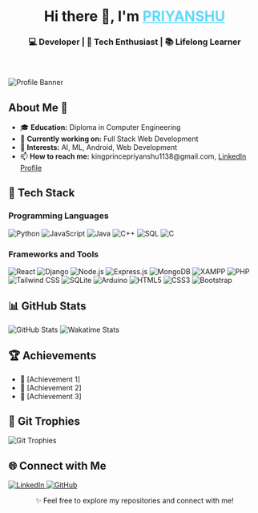<header>
  <h1>Hi there 👋, I'm <a href="https://github.com/King-Priyanshu" target="_blank" style="color: #61dafb;">PRIYANSHU</a></h1>
  <h3>💻 Developer | 🚀 Tech Enthusiast | 📚 Lifelong Learner</h3>
</header>

<div class="banner">
  <img src="https://via.placeholder.com/900x300.png?text=Welcome+to+My+Profile" alt="Profile Banner">
</div>

<section>
  <h2>About Me 🚀</h2>
  <ul>
    <li>🎓 <strong>Education:</strong> Diploma in Computer Engineering</li>
    <li>💼 <strong>Currently working on:</strong> Full Stack Web Development</li>
    <li>🎯 <strong>Interests:</strong> AI, ML, Android, Web Development</li>
    <li>📫 <strong>How to reach me:</strong> kingprincepriyanshu1138@gmail.com, <a href="https://www.linkedin.com/in/priyanshu-7581932a8/">LinkedIn Profile</a></li>
  </ul>
</section>

<section class="tech-stack">
  <h2>🔧 Tech Stack</h2>
  <h3>Programming Languages</h3>
  <div class="flex space-x-4">
    <img src="https://img.shields.io/badge/Python-3776AB?style=for-the-badge&logo=python&logoColor=white" alt="Python">
    <img src="https://img.shields.io/badge/JavaScript-F7DF1E?style=for-the-badge&logo=javascript&logoColor=black" alt="JavaScript">
    <img src="https://img.shields.io/badge/Java-007396?style=for-the-badge&logo=java&logoColor=white" alt="Java">
    <img src="https://img.shields.io/badge/C++-00599C?style=for-the-badge&logo=cplusplus&logoColor=white" alt="C++">
    <img src="https://img.shields.io/badge/SQL-4479A1?style=for-the-badge&logo=postgresql&logoColor=white" alt="SQL">
    <img src="https://img.shields.io/badge/C-00599C?style=for-the-badge&logo=c&logoColor=white" alt="C">
  </div>

  <h3>Frameworks and Tools</h3>
  <div class="flex space-x-4">
    <img src="https://img.shields.io/badge/React-61DAFB?style=for-the-badge&logo=react&logoColor=black" alt="React">
    <img src="https://img.shields.io/badge/Django-092E20?style=for-the-badge&logo=django&logoColor=white" alt="Django">
    <img src="https://img.shields.io/badge/Node.js-339933?style=for-the-badge&logo=nodedotjs&logoColor=white" alt="Node.js">
    <img src="https://img.shields.io/badge/Express.js-000000?style=for-the-badge&logo=express&logoColor=white" alt="Express.js">
    <img src="https://img.shields.io/badge/MongoDB-47A248?style=for-the-badge&logo=mongodb&logoColor=white" alt="MongoDB">
    <img src="https://img.shields.io/badge/XAMPP-FB7A24?style=for-the-badge&logo=xampp&logoColor=white" alt="XAMPP">
    <img src="https://img.shields.io/badge/PHP-777BB4?style=for-the-badge&logo=php&logoColor=white" alt="PHP">
    <img src="https://img.shields.io/badge/TailwindCSS-06B6D4?style=for-the-badge&logo=tailwindcss&logoColor=white" alt="Tailwind CSS">
    <img src="https://img.shields.io/badge/SQLite-003B57?style=for-the-badge&logo=sqlite&logoColor=white" alt="SQLite">
    <img src="https://img.shields.io/badge/Arduino-00979D?style=for-the-badge&logo=arduino&logoColor=white" alt="Arduino">
    <img src="https://img.shields.io/badge/HTML5-E34F26?style=for-the-badge&logo=html5&logoColor=white" alt="HTML5">
    <img src="https://img.shields.io/badge/CSS3-1572B6?style=for-the-badge&logo=css3&logoColor=white" alt="CSS3">
    <img src="https://img.shields.io/badge/Bootstrap-563D7C?style=for-the-badge&logo=bootstrap&logoColor=white" alt="Bootstrap">
  </div>
</section>

<section>
  <h2>📊 GitHub Stats</h2>
  <div class="stats">
    <img src="https://github-readme-stats.vercel.app/api?username=King-Priyanshu&show_icons=true&theme=radical" alt="GitHub Stats">
    <img src="https://github-readme-stats.vercel.app/api/wakatime?username=King-Priyanshu&layout=compact&theme=radical" alt="Wakatime Stats">
  </div>
</section>

<section>
  <h2>🏆 Achievements</h2>
  <ul>
    <li>🏅 [Achievement 1]</li>
    <li>🥇 [Achievement 2]</li>
    <li>🚀 [Achievement 3]</li>
  </ul>
</section>

<section>
  <h2>🎯 Git Trophies</h2>
  <div class="git-trophies">
    <img src="https://github-profile-trophy.vercel.app/?username=King-Priyanshu&theme=juicyfresh&no-frame=true&no-bg=true" alt="Git Trophies">
  </div>
</section>

<section>
  <h2>🌐 Connect with Me</h2>
  <div class="connect">
    <a href="https://www.linkedin.com/in/priyanshu-7581932a8/" target="_blank">
      <img src="https://img.shields.io/badge/LinkedIn-0077B5?style=for-the-badge&logo=linkedin&logoColor=white" alt="LinkedIn">
    </a>
    <a href="https://github.com/King-Priyanshu" target="_blank">
      <img src="https://img.shields.io/badge/GitHub-181717?style=for-the-badge&logo=github&logoColor=white" alt="GitHub">
    </a>
  </div>
</section>

<footer>
  <p style="text-align: center;">✨ Feel free to explore my repositories and connect with me!</p>
</footer>
